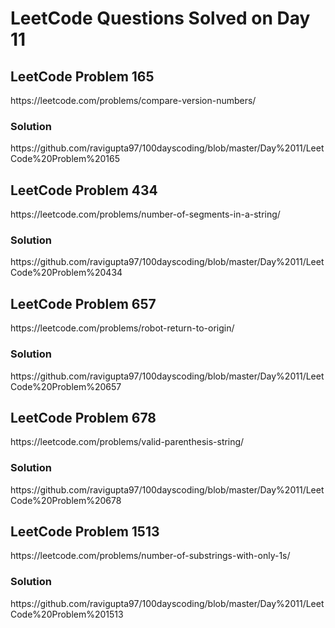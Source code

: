 # LeetCode Questions Solved on Day 11

<h2>LeetCode Problem 165</h2>  https://leetcode.com/problems/compare-version-numbers/
<h3>Solution</h3>  https://github.com/ravigupta97/100dayscoding/blob/master/Day%2011/LeetCode%20Problem%20165

<h2>LeetCode Problem 434</h2>  https://leetcode.com/problems/number-of-segments-in-a-string/
<h3>Solution</h3>  https://github.com/ravigupta97/100dayscoding/blob/master/Day%2011/LeetCode%20Problem%20434

<h2>LeetCode Problem 657</h2>  https://leetcode.com/problems/robot-return-to-origin/ 
<h3>Solution</h3>  https://github.com/ravigupta97/100dayscoding/blob/master/Day%2011/LeetCode%20Problem%20657

<h2>LeetCode Problem 678</h2>  https://leetcode.com/problems/valid-parenthesis-string/ 
<h3>Solution</h3>  https://github.com/ravigupta97/100dayscoding/blob/master/Day%2011/LeetCode%20Problem%20678 

<h2>LeetCode Problem 1513</h2>  https://leetcode.com/problems/number-of-substrings-with-only-1s/
<h3>Solution</h3>  https://github.com/ravigupta97/100dayscoding/blob/master/Day%2011/LeetCode%20Problem%201513
